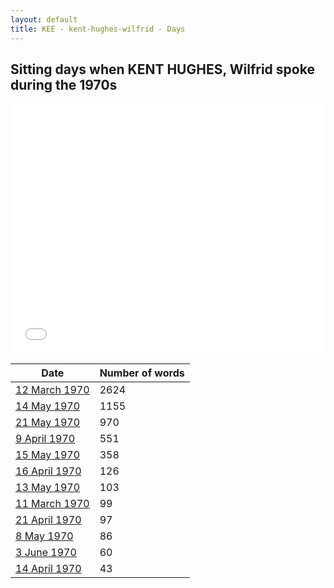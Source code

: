 ```yaml
---
layout: default
title: KEE - kent-hughes-wilfrid - Days
---
```

## Sitting days when KENT HUGHES, Wilfrid spoke during the 1970s

<iframe width="100%" height="400" frameborder="0" scrolling="no" src="//plot.ly/~wragge/1279.embed"></iframe>

| Date | Number of words |
|--------------|----------------|
|[12 March 1970](https://historichansard.net/hofreps/1970/19700312_reps_27_hor66/)|2624|
|[14 May 1970](https://historichansard.net/hofreps/1970/19700514_reps_27_hor67/)|1155|
|[21 May 1970](https://historichansard.net/hofreps/1970/19700521_reps_27_hor67/)|970|
|[9 April 1970](https://historichansard.net/hofreps/1970/19700409_reps_27_hor66/)|551|
|[15 May 1970](https://historichansard.net/hofreps/1970/19700515_reps_27_hor67/)|358|
|[16 April 1970](https://historichansard.net/hofreps/1970/19700416_reps_27_hor66/)|126|
|[13 May 1970](https://historichansard.net/hofreps/1970/19700513_reps_27_hor67/)|103|
|[11 March 1970](https://historichansard.net/hofreps/1970/19700311_reps_27_hor66/)|99|
|[21 April 1970](https://historichansard.net/hofreps/1970/19700421_reps_27_hor67/)|97|
|[8 May 1970](https://historichansard.net/hofreps/1970/19700508_reps_27_hor67/)|86|
|[3 June 1970](https://historichansard.net/hofreps/1970/19700603_reps_27_hor68/)|60|
|[14 April 1970](https://historichansard.net/hofreps/1970/19700414_reps_27_hor66/)|43|
